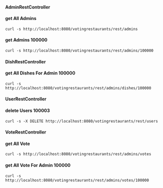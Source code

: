 ####                AdminRestController

#### get All Admins
`curl -s http://localhost:8080/votingrestaurants/rest/admins`

#### get Admins 100000
`curl -s http://localhost:8080/votingrestaurants/rest/admins/100000`


####                DishRestController

#### get All Dishes For Admin 100000
`curl -s http://localhost:8080/votingrestaurants/rest/admins/dishes/100000`


####                UserRestController

#### delete Users 100003
`curl -s -X DELETE http://localhost:8080/votingrestaurants/rest/users`


####                VoteRestController

#### get All Vote
`curl -s http://localhost:8080/votingrestaurants/rest/admins/votes`

#### get All Vote For Admin 100000
`curl -s http://localhost:8080/votingrestaurants/rest/admins/votes/100000`